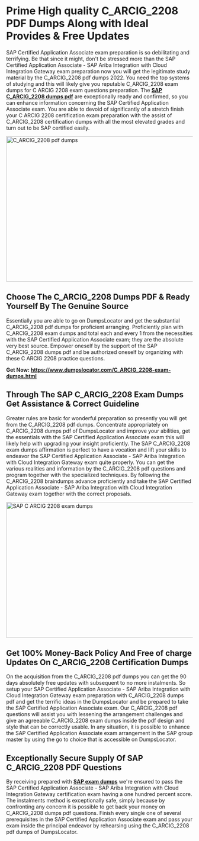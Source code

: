 <h1><strong>Prime High quality C_ARCIG_2208 PDF Dumps Along with Ideal Provides &amp; Free Updates</strong></h1>
<p>SAP Certified Application Associate exam preparation is so debilitating and terrifying. Be that since it might, don't be stressed more than the SAP Certified Application Associate - SAP Ariba Integration with Cloud Integration Gateway exam preparation now you will get the legitimate study material by the C_ARCIG_2208 pdf dumps 2022. You need the top systems of studying and this will likely give you reputable C_ARCIG_2208 exam dumps for C ARCIG 2208 exam questions preparation. The <strong><a href="https://www.dumpslocator.com/C_ARCIG_2208-exam-dumps.html">SAP C_ARCIG_2208 dumps pdf</a></strong> are exceptionally ready and confirmed, so you can enhance information concerning the SAP Certified Application Associate exam. You are able to devoid of significantly of a stretch finish your C ARCIG 2208 certification exam preparation with the assist of C_ARCIG_2208 certification dumps with all the most elevated grades and turn out to be SAP certified easily.</p>
<p><img src="https://i.ibb.co/SKhFh8d/Pastel-Purple-Computer-UI-Class-Syllabus-Education-Presentation.png" alt="C_ARCIG_2208 pdf dumps" width="700" height="393" /></p>
<h2><strong>Choose The C_ARCIG_2208 Dumps PDF &amp; Ready Yourself By The Genuine Source</strong></h2>
<p>Essentially you are able to go on DumpsLocator and get the substantial C_ARCIG_2208 pdf dumps for proficient arranging. Proficiently plan with C_ARCIG_2208 exam dumps and total each and every 1 from the necessities with the SAP Certified Application Associate exam; they are the absolute very best source. Empower oneself by the support of the SAP C_ARCIG_2208 dumps pdf and be authorized oneself by organizing with these C ARCIG 2208 practice questions.</p>
<p><strong>Get Now: <a href="https://www.dumpslocator.com/C_ARCIG_2208-exam-dumps.html">https://www.dumpslocator.com/C_ARCIG_2208-exam-dumps.html</a></strong></p>
<h2><strong>Through The SAP C_ARCIG_2208 Exam Dumps Get Assistance &amp; Correct Guideline</strong></h2>
<p>Greater rules are basic for wonderful preparation so presently you will get from the C_ARCIG_2208 pdf dumps. Concentrate appropriately on C_ARCIG_2208 dumps pdf of DumpsLocator and improve your abilities, get the essentials with the SAP Certified Application Associate exam this will likely help with upgrading your insight proficiently. The SAP C_ARCIG_2208 exam dumps affirmation is perfect to have a vocation and lift your skills to endeavor the SAP Certified Application Associate - SAP Ariba Integration with Cloud Integration Gateway exam quite properly. You can get the various realities and information by the C_ARCIG_2208 pdf questions and program together with the specialized techniques. By following the C_ARCIG_2208 braindumps advance proficiently and take the SAP Certified Application Associate - SAP Ariba Integration with Cloud Integration Gateway exam together with the correct proposals.</p>
<p><a href="https://www.dumpslocator.com/C_ARCIG_2208-exam-dumps.html"><img src="https://i.ibb.co/NtZbgjG/Blue-and-White-Medical-Dental-Clinic-Facebook-Ad.png" alt="SAP C ARCIG 2208 exam dumps" width="700" height="367" /></a></p>
<h2><strong>Get 100% Money-Back Policy And Free of charge Updates On C_ARCIG_2208 Certification Dumps</strong></h2>
<p>On the acquisition from the C_ARCIG_2208 pdf dumps you can get the 90 days absolutely free updates with subsequent to no more instalments. So setup your SAP Certified Application Associate - SAP Ariba Integration with Cloud Integration Gateway exam preparation with C_ARCIG_2208 dumps pdf and get the terrific ideas in the DumpsLocator and be prepared to take the SAP Certified Application Associate exam. Our C_ARCIG_2208 pdf questions will assist you with lessening the arrangement challenges and give an agreeable C_ARCIG_2208 exam dumps inside the pdf design and style that can be correctly usable. In any situation, it is possible to enhance the SAP Certified Application Associate exam arrangement in the SAP group master by using the go to choice that is accessible on DumpsLocator.</p>
<h2><strong>Exceptionally Secure Supply Of SAP C_ARCIG_2208 PDF Questions</strong></h2>
<p>By receiving prepared with <strong><a href="https://www.dumpslocator.com/sap-exams.html">SAP exam dumps</a></strong> we're ensured to pass the SAP Certified Application Associate - SAP Ariba Integration with Cloud Integration Gateway certification exam having a one hundred percent score. The instalments method is exceptionally safe, simply because by confronting any concern it is possible to get back your money on C_ARCIG_2208 dumps pdf questions. Finish every single one of several prerequisites in the SAP Certified Application Associate exam and pass your exam inside the principal endeavor by rehearsing using the C_ARCIG_2208 pdf dumps of DumpsLocator.</p>
